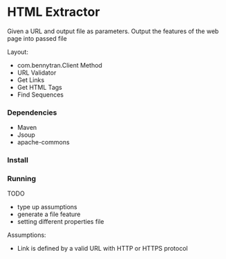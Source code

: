 # HTML Extractor
Given a URL and output file as parameters. Output the features of the web
page into passed file

Layout: 
* com.bennytran.Client Method
* URL Validator
* Get Links
* Get HTML Tags
* Find Sequences 

### Dependencies
* Maven
* Jsoup
* apache-commons

### Install

### Running

TODO
* type up assumptions
* generate a file feature
* setting different properties file

Assumptions:
* Link is defined by a valid URL with HTTP or HTTPS protocol
